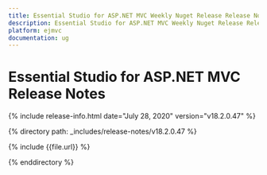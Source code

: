 ```yaml
---
title: Essential Studio for ASP.NET MVC Weekly Nuget Release Release Notes  
description: Essential Studio for ASP.NET MVC Weekly Nuget Release Release Notes  
platform: ejmvc
documentation: ug
---
```


# Essential Studio for ASP.NET MVC  Release Notes  

{% include release-info.html date="July 28, 2020"  version="v18.2.0.47" %} 


{% directory path: _includes/release-notes/v18.2.0.47 %}

{% include {{file.url}} %}

{% enddirectory %}